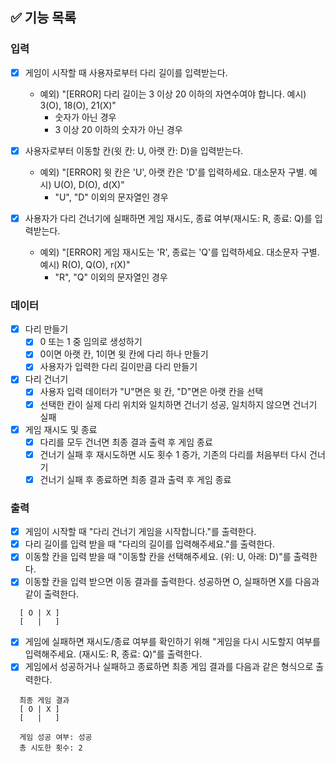 ## ✅ 기능 목록

### 입력
- [x] 게임이 시작할 때 사용자로부터 다리 길이를 입력받는다.
  - 예외) "[ERROR] 다리 길이는 3 이상 20 이하의 자연수여야 합니다. 예시) 3(O), 18(O), 21(X)"
      - 숫자가 아닌 경우
      - 3 이상 20 이하의 숫자가 아닌 경우

- [x] 사용자로부터 이동할 칸(윗 칸: U, 아랫 칸: D)을 입력받는다.
  - 예외) "[ERROR] 윗 칸은 'U', 아랫 칸은 'D'를 입력하세요. 대소문자 구별. 예시) U(O), D(O), d(X)"
      - "U", "D" 이외의 문자열인 경우

- [x] 사용자가 다리 건너기에 실패하면 게임 재시도, 종료 여부(재시도: R, 종료: Q)를 입력받는다.
  - 예외) "[ERROR] 게임 재시도는 'R', 종료는 'Q'를 입력하세요. 대소문자 구별. 예시) R(O), Q(O), r(X)"
      - "R", "Q" 이외의 문자열인 경우

### 데이터
- [x] 다리 만들기
  - [x] 0 또는 1 중 임의로 생성하기
  - [x] 0이면 아랫 칸, 1이면 윗 칸에 다리 하나 만들기
  - [x] 사용자가 입력한 다리 길이만큼 다리 만들기
- [x] 다리 건너기
  - [x] 사용자 입력 데이터가 "U"면은 윗 칸, "D"면은 아랫 칸을 선택
  - [x] 선택한 칸이 실제 다리 위치와 일치하면 건너기 성공, 일치하지 않으면 건너기 실패
- [x] 게임 재시도 및 종료
  - [x] 다리를 모두 건너면 최종 결과 출력 후 게임 종료
  - [x] 건너기 실패 후 재시도하면 시도 횟수 1 증가, 기존의 다리를 처음부터 다시 건너기
  - [x] 건너기 실패 후 종료하면 최종 결과 출력 후 게임 종료 

### 출력
- [x] 게임이 시작할 때 "다리 건너기 게임을 시작합니다."를 출력한다.
- [x] 다리 길이를 입력 받을 때 "다리의 길이를 입력해주세요."를 출력한다.
- [x] 이동할 칸을 입력 받을 때 "이동할 칸을 선택해주세요. (위: U, 아래: D)"를 출력한다.
- [x] 이동할 칸을 입력 받으면 이동 결과를 출력한다. 성공하면 O, 실패하면 X를 다음과 같이 출력한다.
```
  [ O | X ]
  [   |   ]
```
- [x] 게임에 실패하면 재시도/종료 여부를 확인하기 위해 "게임을 다시 시도할지 여부를 입력해주세요. (재시도: R, 종료: Q)"를 출력한다.
- [x] 게임에서 성공하거나 실패하고 종료하면 최종 게임 결과를 다음과 같은 형식으로 출력한다. 
```
  최종 게임 결과
  [ O | X ]
  [   |   ]
  
  게임 성공 여부: 성공
  총 시도한 횟수: 2
```
